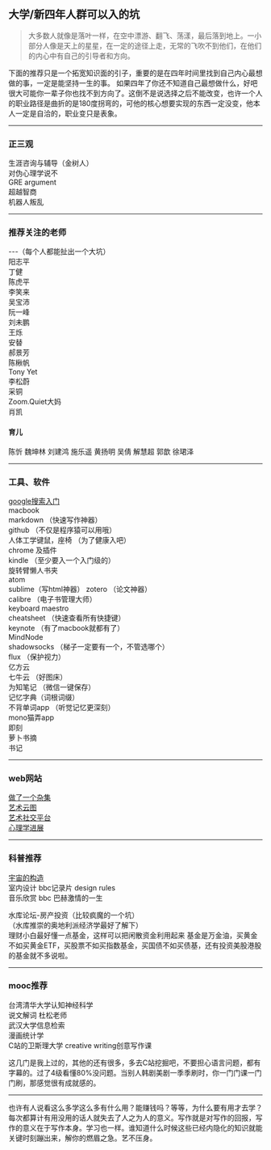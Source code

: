 ## 大学/新四年人群可以入的坑

>大多数人就像是落叶一样，在空中漂游、翻飞、荡漾，最后落到地上。一小部分人像是天上的星星，在一定的途径上走，无常的飞吹不到他们，在他们的内心中有自己的引导者和方向。    

下面的推荐只是一个拓宽知识面的引子，重要的是在四年时间里找到自己内心最想做的事，一定是能坚持一生的事。  如果四年了你还不知道自己最想做什么，好吧很大可能你一辈子你也找不到方向了。这倒不是说选择之后不能改变，也许一个人的职业路径是曲折的是180度拐弯的，可他的核心想要实现的东西一定没变，他本人一定是自洽的，职业变只是表象。
***

### 正三观    
生涯咨询与辅导（金树人）  
对伪心理学说不  
GRE argument   
超越智商   
机器人叛乱    
***
### 推荐关注的老师  
---（每个人都能扯出一个大坑）  
阳志平   
丁健   
陈虎平    
李笑来    
吴宝沛  
阮一峰  
刘未鹏    
王烁  
安替  
郝景芳  
陈楸帆  
Tony Yet  
李松蔚  
采铜  
Zoom.Quiet大妈  
肖凯  

#### 育儿
陈忻
魏坤林 
刘建鸿
施乐遥
黄扬明
吴倩
解慧超
郭歆
徐珺泽
***
### 工具、软件
[google搜索入门](http://pimgeek.github.io/chat/google/)  
macbook    
markdown  （快速写作神器）  
github  （不仅是程序猿可以用哦）  
人体工学键鼠，座椅  （为了健康入吧）  
chrome 及插件     
kindle  （至少要入一个入门级的）  
旋转臂懒人书夹    
atom    
sublime（写html神器）
zotero  （论文神器）  
calibre  （电子书管理大师）    
keyboard maestro    
cheatsheet  （快速查看所有快捷键）  
keynote  （有了macbook就都有了）  
MindNode    
shadowsocks  （梯子一定要有一个，不管选哪个）  
flux  （保护视力）  
亿方云    
七牛云  （好图床）  
为知笔记  （微信一键保存）  
记忆字典（词根词缀）    
不背单词app  （听觉记忆更深刻）  
mono猫弄app      
即刻    
萝卜书摘    
书记    

***
### web网站  
[做了一个杂集](http://www.one-tab.com/page/Ztc-WyxgQT6x4Jrti1QYzA)  
[艺术云图](http://www.yuntoo.com/)  
[艺术社交平台](http://artand.cn/)  
[心理学进展](http://118.145.16.229:81/Jweb_xlkxjz/CN/volumn/current.shtml)  
*** 
### 科普推荐  
[宇宙的构造](http://pimgeek.github.io/jekyll/1419357673.html)    
室内设计 bbc记录片 design rules  
音乐欣赏 bbc 巴赫激情的一生  

水库论坛-房产投资（比较疯魔的一个坑）  
（水库推崇的奥地利派经济学最好了解下）  
理财小白最好懂一点基金，这样可以把闲散资金利用起来
基金是万金油，买黄金不如买黄金ETF，买股票不如买指数基金，买国债不如买债基，还有投资美股港股的基金就不多说啦。
***  
### mooc推荐  
台湾清华大学认知神经科学  
说文解词 杜松老师    
武汉大学信息检索  
漫画统计学  
C站的卫斯理大学 creative writing创意写作课  

这几门是我上过的，其他的还有很多，多去C站挖掘吧，不要担心语言问题，都有字幕的。过了4级看懂80%没问题。当别人韩剧美剧一季季刷时，你一门门课一门门刷，那感觉很有成就感的。
***
也许有人说看这么多学这么多有什么用？能赚钱吗？等等，为什么要有用才去学？每次都算计有用没用的话人就失去了人之为人的意义。写作就是对写作的回报，写作的意义在于写作本身。学习也一样。谁知道什么时候这些已经内隐化的知识就能关键时刻蹦出来，解你的燃眉之急。艺不压身。
